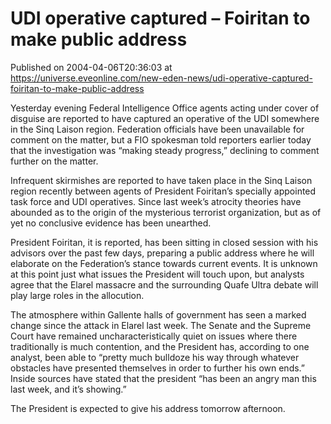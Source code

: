 # UDI operative captured – Foiritan to make public address
Published on 2004-04-06T20:36:03 at https://universe.eveonline.com/new-eden-news/udi-operative-captured-foiritan-to-make-public-address

Yesterday evening Federal Intelligence Office agents acting under cover of disguise are reported to have captured an operative of the UDI somewhere in the Sinq Laison region. Federation officials have been unavailable for comment on the matter, but a FIO spokesman told reporters earlier today that the investigation was “making steady progress,” declining to comment further on the matter.  
  
Infrequent skirmishes are reported to have taken place in the Sinq Laison region recently between agents of President Foiritan’s specially appointed task force and UDI operatives. Since last week’s atrocity theories have abounded as to the origin of the mysterious terrorist organization, but as of yet no conclusive evidence has been unearthed.   
  
President Foiritan, it is reported, has been sitting in closed session with his advisors over the past few days, preparing a public address where he will elaborate on the Federation’s stance towards current events. It is unknown at this point just what issues the President will touch upon, but analysts agree that the Elarel massacre and the surrounding Quafe Ultra debate will play large roles in the allocution.   
  
The atmosphere within Gallente halls of government has seen a marked change since the attack in Elarel last week. The Senate and the Supreme Court have remained uncharacteristically quiet on issues where there traditionally is much contention, and the President has, according to one analyst, been able to “pretty much bulldoze his way through whatever obstacles have presented themselves in order to further his own ends.” Inside sources have stated that the president “has been an angry man this last week, and it’s showing.”   
  
The President is expected to give his address tomorrow afternoon.
